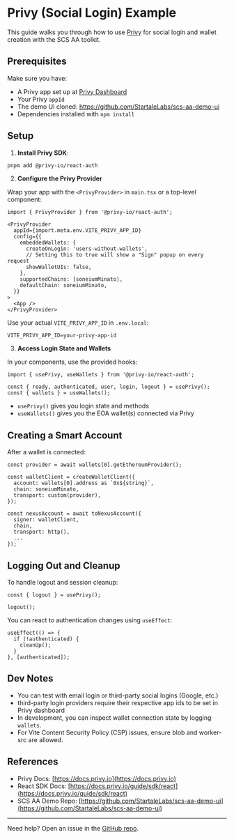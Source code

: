 # Privy (Social Login) Example

This guide walks you through how to use [Privy](https://www.privy.io/) for social login and wallet creation with the SCS AA toolkit.

## Prerequisites

Make sure you have:

- A Privy app set up at [Privy Dashboard](https://dashboard.privy.io/)
- Your Privy `appId`
- The demo UI cloned: https://github.com/StartaleLabs/scs-aa-demo-ui
- Dependencies installed with `npm install`

## Setup

1. **Install Privy SDK**:

```bash
pnpm add @privy-io/react-auth
```

2. **Configure the Privy Provider**

Wrap your app with the `<PrivyProvider>` in `main.tsx` or a top-level component:

```tsx
import { PrivyProvider } from '@privy-io/react-auth';

<PrivyProvider
  appId={import.meta.env.VITE_PRIVY_APP_ID}
  config={{
    embeddedWallets: {
      createOnLogin: 'users-without-wallets',
      // Setting this to true will show a "Sign" popup on every request
      showWalletUIs: false,
    },
    supportedChains: [soneiumMinato],
    defaultChain: soneiumMinato,
  }}
>
  <App />
</PrivyProvider>
```

Use your actual `VITE_PRIVY_APP_ID` in `.env.local`:

```env
VITE_PRIVY_APP_ID=your-privy-app-id
```

3. **Access Login State and Wallets**

In your components, use the provided hooks:

```tsx
import { usePrivy, useWallets } from '@privy-io/react-auth';

const { ready, authenticated, user, login, logout } = usePrivy();
const { wallets } = useWallets();
```

- `usePrivy()` gives you login state and methods
- `useWallets()` gives you the EOA wallet(s) connected via Privy

## Creating a Smart Account

After a wallet is connected:

```tsx
const provider = await wallets[0].getEthereumProvider();

const walletClient = createWalletClient({
  account: wallets[0].address as `0x${string}`,
  chain: soneiumMinato,
  transport: custom(provider),
});

const nexusAccount = await toNexusAccount({
  signer: walletClient,
  chain,
  transport: http(),
  ...
});
```

## Logging Out and Cleanup

To handle logout and session cleanup:

```tsx
const { logout } = usePrivy();

logout();
```

You can react to authentication changes using `useEffect`:

```tsx
useEffect(() => {
  if (!authenticated) {
    cleanUp();
  }
}, [authenticated]);
```

## Dev Notes

- You can test with email login or third-party social logins (Google, etc.)
- third-party login providers require their respective app ids to be set in Privy dashboard
- In development, you can inspect wallet connection state by logging `wallets`.
- For Vite Content Security Policy (CSP) issues, ensure blob and worker-src are allowed.

## References

- Privy Docs: [https://docs.privy.io](https://docs.privy.io)
- React SDK Docs: [https://docs.privy.io/guide/sdk/react](https://docs.privy.io/guide/sdk/react)
- SCS AA Demo Repo: [https://github.com/StartaleLabs/scs-aa-demo-ui](https://github.com/StartaleLabs/scs-aa-demo-ui)

---

Need help? Open an issue in the [GitHub repo](https://github.com/StartaleLabs/scs-aa-demo-ui/issues).
